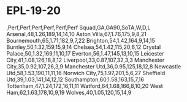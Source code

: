 # EPL-19-20
,Perf,Perf,Perf,Perf,Perf,Perf
Squad,GA,GA90,SoTA,W,D,L
Arsenal,48,1.26,189,14,14,10
Aston Villa,67,1.76,175,9,8,21
Bournemouth,65,1.71,182,9,7,22
Brighton,54,1.42,164,9,14,15
Burnley,50,1.32,159,15,9,14
Chelsea,54,1.42,115,20,6,12
Crystal Palace,50,1.32,169,11,10,17
Everton,56,1.47,145,13,10,15
Leicester City,41,1.08,126,18,8,12
Liverpool,33,0.87,107,32,3,3
Manchester City,35,0.92,107,26,3,9
Manchester Utd,36,0.95,125,18,12,8
Newcastle Utd,58,1.53,190,11,11,16
Norwich City,75,1.97,201,5,6,27
Sheffield Utd,39,1.03,141,14,12,12
Southampton,60,1.58,163,15,7,16
Tottenham,47,1.24,172,16,11,11
Watford,64,1.68,166,8,10,20
West Ham,62,1.63,178,10,9,19
Wolves,40,1.05,120,15,14,9
